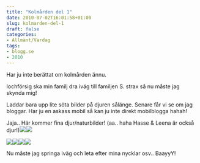 ```yaml
---
title: "Kolmården del 1"
date: 2010-07-02T16:01:58+01:00
slug: kolmarden-del-1
draft: false
categories:
- Allmänt/Vardag
tags:
- blogg.se
- 2010
---
```

Har ju inte berättat om kolmården ännu.  
  
Iochförsig ska min familj dra iväg till familjen S. strax så nu måste jag skynda mig!  
  
  
Laddar bara upp lite söta bilder på djuren sålänge. Senare får vi se om jag bloggar. Har ju en askass mobil så kan ju inte direkt mobilblogga hahah!  
  
Jaja.. Här kommer fina djur/naturbilder! (aa.. haha Hasse & Leena är också djur!)![](/assets/images/blogg.se/dsc05437_96441156.jpg)![](https://cdn3.cdnme.se/cdn/9-1/701517/images/2010/dsc05444_96441205.jpg)  
  
  
![](/assets/images/blogg.se/dsc05414_96440979.jpg)![](https://cdn2.cdnme.se/cdn/9-1/701517/images/2010/dsc05430_96441032.jpg)![](/assets/images/blogg.se/dsc05433_96441053.jpg)![](https://cdn3.cdnme.se/cdn/9-1/701517/images/2010/dsc05403_96441108.jpg)  
  
  
  
  
  
  
  
  
  
  
  
  
  
  
Nu måste jag springa iväg och leta efter mina nycklar osv.. BaayyY!